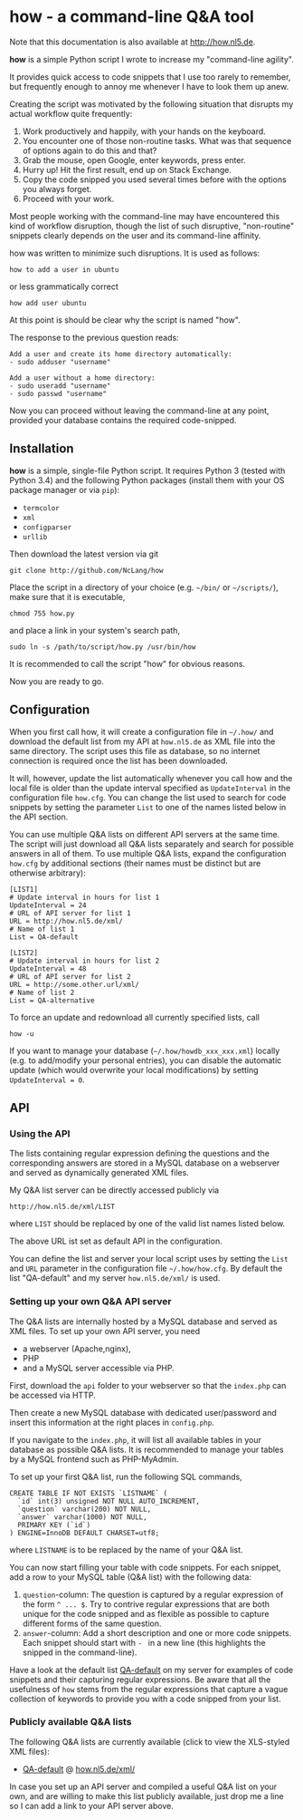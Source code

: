 # how - a command-line Q&A tool

Note that this documentation is also available at http://how.nl5.de.

**how** is a simple Python script I wrote to increase my "command-line agility".

It provides quick access to code snippets that I use too rarely to remember, but frequently enough to annoy me whenever I have to look them up anew.

Creating the script was motivated by the following situation that disrupts my actual workflow quite frequently: 

  1. Work productively and happily, with your hands on the keyboard.
  2. You encounter one of those non-routine tasks. What was that sequence of options again to do this and that?
  3. Grab the mouse, open Google, enter keywords, press enter.
  4. Hurry up! Hit the first result, end up on Stack Exchange.
  5. Copy the code snipped you used several times before with the options you always forget.
  6. Proceed with your work.

Most people working with the command-line may have encountered this kind of workflow disruption, though the list of such disruptive, "non-routine" snippets clearly depends on the user and its command-line affinity.

how was written to minimize such disruptions. It is used as follows:
```
how to add a user in ubuntu
```
or less grammatically correct
```
how add user ubuntu
```

At this point is should be clear why the script is named "how".

The response to the previous question reads:
```
Add a user and create its home directory automatically: 
- sudo adduser "username" 

Add a user without a home directory: 
- sudo useradd "username" 
- sudo passwd "username"
```
Now you can proceed without leaving the command-line at any point, provided your database contains the required code-snipped.

## Installation

**how** is a simple, single-file Python script. It requires Python 3 (tested with Python 3.4) and the following Python packages (install them with your OS package manager or via `pip`):

- `termcolor`
- `xml`
- `configparser`
- `urllib`

Then download the latest version via git
```
git clone http://github.com/NcLang/how
```
Place the script in a directory of your choice (e.g. `~/bin/` or `~/scripts/`), make sure that it is executable,
```
chmod 755 how.py
```
and place a link in your system's search path,
```
sudo ln -s /path/to/script/how.py /usr/bin/how
```
It is recommended to call the script "how" for obvious reasons.

Now you are ready to go.

## Configuration

When you first call how, it will create a configuration file in `~/.how/` and download the default list from my API at `how.nl5.de` as XML file into the same directory. The script uses this file as database, so no internet connection is required once the list has been downloaded.

It will, however, update the list automatically whenever you call how and the local file is older than the update interval specified as `UpdateInterval` in the configuration file `how.cfg`. You can change the list used to search for code snippets by setting the parameter `List` to one of the names listed below in the API section.

You can use multiple Q&A lists on different API servers at the same time. The script will just download all Q&A lists separately and search for possible answers in all of them. To use multiple Q&A lists, expand the configuration `how.cfg` by additional sections (their names must be distinct but are otherwise arbitrary):

```
[LIST1]
# Update interval in hours for list 1                                       
UpdateInterval = 24
# URL of API server for list 1
URL = http://how.nl5.de/xml/
# Name of list 1                         
List = QA-default

[LIST2]
# Update interval in hours for list 2                                     
UpdateInterval = 48
# URL of API server for list 2
URL = http://some.other.url/xml/
# Name of list 2                      
List = QA-alternative
```

To force an update and redownload all currently specified lists, call
```
how -u
```
If you want to manage your database (`~/.how/howdb_xxx_xxx.xml`) locally (e.g. to add/modify your personal entries), you can disable the automatic update (which would overwrite your local modifications) by setting `UpdateInterval = 0`.

## API

### Using the API

The lists containing regular expression defining the questions and the corresponding answers are stored in a MySQL database on a webserver and served as dynamically generated XML files.

My Q&A list server can be directly accessed publicly via
```
http://how.nl5.de/xml/LIST
```
where `LIST` should be replaced by one of the valid list names listed below.

The above URL ist set as default API in the configuration.

You can define the list and server your local script uses by setting the `List` and `URL` parameter in the configuration file `~/.how/how.cfg`. By default the list "QA-default" and my server `how.nl5.de/xml/` is used.

### Setting up your own Q&A API server

The Q&A lists are internally hosted by a MySQL database and served as XML files. 
To set up your own API server, you need
- a webserver (Apache,nginx),
- PHP
- and a MySQL server accessible via PHP.

First, download the `api` folder to your webserver so that the `index.php` can be accessed via HTTP.

Then create a new MySQL database with dedicated user/password and insert this information at the right places in `config.php`. 

If you navigate to the `index.php`, it will list all available tables in your database as possible Q&A lists.
It is recommended to manage your tables by a MySQL frontend such as PHP-MyAdmin.

To set up your first Q&A list, run the following SQL commands,
```
CREATE TABLE IF NOT EXISTS `LISTNAME` (
  `id` int(3) unsigned NOT NULL AUTO_INCREMENT,
  `question` varchar(200) NOT NULL,
  `answer` varchar(1000) NOT NULL,
  PRIMARY KEY (`id`)
) ENGINE=InnoDB DEFAULT CHARSET=utf8;
```
where `LISTNAME` is to be replaced by the name of your Q&A list.

You can now start filling your table with code snippets. 
For each snippet, add a row to your MySQL table (Q&A list) with the following data:

1. `question`-column: The question is captured by a regular expression of the form `^ ... $`. Try to contrive regular expressions that are both unique for the code snipped and as flexible as possible to capture different forms of the same question.
2. `answer`-column: Add a short description and one or more code snippets. Each snippet should start with `- ` in a new line (this highlights the snipped in the command-line).

Have a look at the default list [QA-default](http://how.nl5.de/xml/QA-default) on my server for examples of code snippets and their capturing regular expressions. Be aware that all the usefulness of `how` stems from the 
regular expressions that capture a vague collection of keywords to provide you with a code snipped from your list.

### Publicly available Q&A lists

The following Q&A lists are currently available (click to view the XLS-styled XML files):

- [QA-default](http://how.nl5.de/xml/QA-default) @ [how.nl5.de/xml/](http://how.nl5.de/xml/)

In case you set up an API server and compiled a useful Q&A list on your own, and are willing to make this list publicly available, just drop me a line so I can add a link to your API server above.
